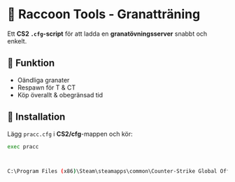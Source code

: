 # 🎯 Raccoon Tools - Granatträning  

Ett **CS2 `.cfg`-script** för att ladda en **granatövningsserver** snabbt och enkelt.

## 📌 Funktion  
- Oändliga granater  
- Respawn för T & CT  
- Köp överallt & obegränsad tid  

## 🚀 Installation  
Lägg `pracc.cfg` i **CS2/cfg**-mappen och kör:  
```bash
exec pracc



C:\Program Files (x86)\Steam\steamapps\common\Counter-Strike Global Offensive\game\csgo\cfg
